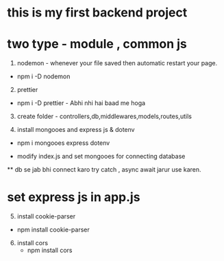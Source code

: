 # this is my first backend project 

# two type - module , common js

1. nodemon - whenever your file saved then automatic restart your page.
  - npm i -D nodemon

2. prettier 
  - npm i -D prettier - Abhi nhi  hai baad me hoga

3. create folder - controllers,db,middlewares,models,routes,utils

4. install mongooes and express js & dotenv
  - npm i mongooes express dotenv


* modify index.js and set mongooes for connecting database  

** db se jab bhi connect karo try catch , async await jarur use karen.

# set express js in app.js

5.  install cookie-parser
  - npm install cookie-parser

6. install cors
   - npm install cors


 